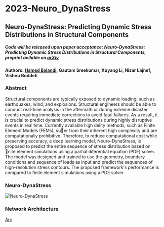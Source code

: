 # 2023-Neuro_DynaStress
## Neuro-DynaStress: Predicting Dynamic Stress Distributions in Structural Components
##### Code will be released upon paper acceptance: Neuro-DynaStress: Predicting Dynamic Stress Distributions in Structural Components, preprint avilable on [arXiv](https://arxiv.org/abs/2301.02580)

#### Authors: [Hamed Bolandi](https://bolandih.github.io/), Gautam Sreekumar, Xuyang Li, Nizar Lajnef, Vishnu Boddeti

### Abstract
Structural components are typically exposed to dynamic loading, such as earthquakes, wind, and explosions. Structural engineers should be able to conduct real-time analysis in the aftermath or during extreme
disaster events requiring immediate corrections to avoid fatal failures. As a result, it is crucial to predict dynamic stress distributions during highly disruptive events in real time. Currently available high delity methods, such as Finite Element Models (FEMs), suer from their inherent high complexity and are computationally prohibitive. Therefore, to reduce computational cost while preserving accuracy, a deep learning model, Neuro-DynaStress, is proposed to
predict the entire sequence of stress distribution based on nite element simulations using a partial diferential equation (PDE) solver. The model was designed and trained to use the geometry, boundary conditions and sequence of loads as input and predict the sequences of high-resolution stress contours. The proposed framework's performance is compared to finite element simulations using a PDE solver.

### Neuro-DynaStress
![Neuro-DynaStress](https://github.com/bolandih/bolandih.github.io/blob/gh-pages/Images/Neuro-DynaStress_Page_02.png)

### Network Architecture
[Arc](https://github.com/bolandih/bolandih.github.io/blob/gh-pages/Images/Neuro-DynaStress.png)
